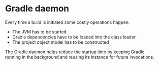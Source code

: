 # Gradle daemon
Every time a build is initiated some costly operations happen:
* The JVM has to be started
* Gradle dependencies have to be loaded into the class loader
* The project object model has to be constructed

The Gradle daemon helps reduce the startup time by keeping Gradle running in the background and reusing its instance for future invocations.
